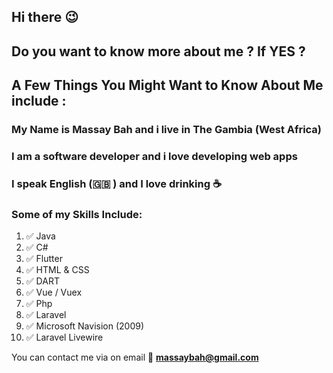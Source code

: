 ## Hi there :wink:

## Do you want to know more about me ? If **YES** ? 
## A Few Things You Might Want to Know About Me include :

  ### My Name is **Massay Bah** and i live in The Gambia **(West Africa)**
  ### I am a software developer and i love developing web apps
  ### I speak English (:uk: ) and I love drinking :coffee:



### Some of my Skills Include:

1. :white_check_mark: Java
2. :white_check_mark: C#
3. :white_check_mark: Flutter
4. :white_check_mark: HTML & CSS
5. :white_check_mark: DART
6. :white_check_mark: Vue / Vuex
7. :white_check_mark: Php
8. :white_check_mark: Laravel
9. :white_check_mark: Microsoft Navision (2009)
10. :white_check_mark: Laravel Livewire

You can contact me via on email :email: **massaybah@gmail.com**




